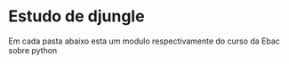 # Estudo de djungle

Em cada pasta abaixo esta um modulo respectivamente do curso da Ebac sobre python
